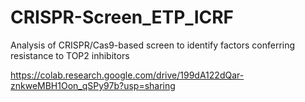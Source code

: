 # CRISPR-Screen_ETP_ICRF
Analysis of CRISPR/Cas9-based screen to identify factors conferring resistance to TOP2 inhibitors

https://colab.research.google.com/drive/199dA122dQar-znkweMBH1Oon_qSPy97b?usp=sharing
